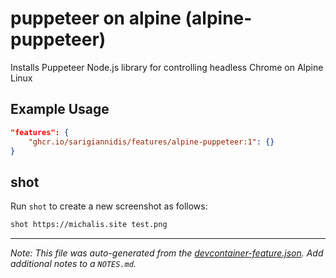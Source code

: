 
# puppeteer on alpine (alpine-puppeteer)

Installs Puppeteer Node.js library for controlling headless Chrome on Alpine Linux

## Example Usage

```json
"features": {
    "ghcr.io/sarigiannidis/features/alpine-puppeteer:1": {}
}
```



## shot

Run ```shot``` to create a new screenshot as follows:

```bash
shot https://michalis.site test.png
```


---

_Note: This file was auto-generated from the [devcontainer-feature.json](https://github.com/sarigiannidis/features/blob/main/src/alpine-puppeteer/devcontainer-feature.json).  Add additional notes to a `NOTES.md`._
